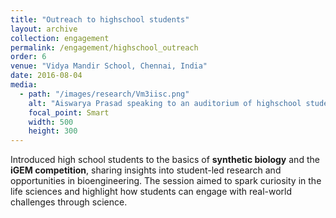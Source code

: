 ```yaml
---
title: "Outreach to highschool students"
layout: archive
collection: engagement
permalink: /engagement/highschool_outreach
order: 6
venue: "Vidya Mandir School, Chennai, India"
date: 2016-08-04
media:
  - path: "/images/research/Vm3iisc.png"
    alt: "Aiswarya Prasad speaking to an auditorium of highschool students"
    focal_point: Smart
    width: 500
    height: 300
---
```


Introduced high school students to the basics of **synthetic biology** and the **iGEM competition**, sharing insights into student-led research and opportunities in bioengineering. The session aimed to spark curiosity in the life sciences and highlight how students can engage with real-world challenges through science.

